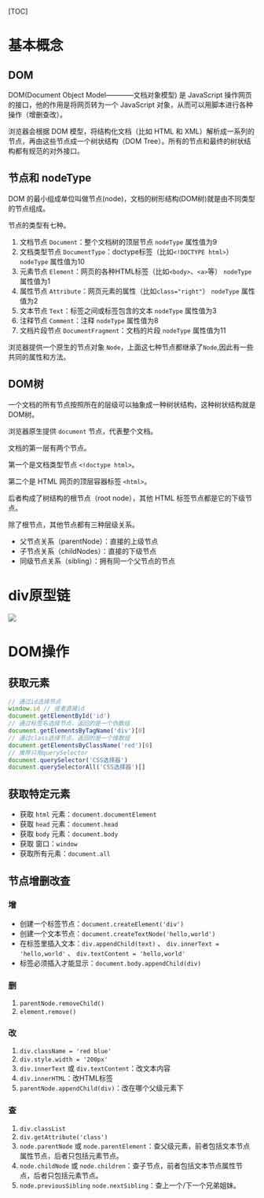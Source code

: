 [TOC]
# 基本概念
## DOM
DOM(Document Object Model————文档对象模型) 是 JavaScript 操作网页的接口，他的作用是将网页转为一个 JavaScript 对象，从而可以用脚本进行各种操作（增删查改）。

浏览器会根据 DOM 模型，将结构化文档（比如 HTML 和 XML）解析成一系列的节点，再由这些节点成一个树状结构（DOM Tree）。所有的节点和最终的树状结构都有规范的对外接口。

## 节点和 nodeType
DOM 的最小组成单位叫做节点(node)，文档的树形结构(DOM树)就是由不同类型的节点组成。

节点的类型有七种。
1. 文档节点 `Document`：整个文档树的顶层节点 `nodeType` 属性值为9
2. 文档类型节点 `DocumentType`：doctype标签（比如`<!DOCTYPE html>`） `nodeType` 属性值为10
3. 元素节点 `Element`：网页的各种HTML标签（比如`<body>`、`<a>`等） `nodeType` 属性值为1
4. 属性节点 `Attribute`：网页元素的属性（比如`class="right"`） `nodeType` 属性值为2
5. 文本节点 `Text`：标签之间或标签包含的文本 `nodeType` 属性值为3
6. 注释节点 `Comment`：注释 `nodeType` 属性值为8
7. 文档片段节点 `DocumentFragment`：文档的片段 `nodeType` 属性值为11

浏览器提供一个原生的节点对象 `Node`，上面这七种节点都继承了`Node`,因此有一些共同的属性和方法。

## DOM树
一个文档的所有节点按照所在的层级可以抽象成一种树状结构，这种树状结构就是 DOM树。

浏览器原生提供 `document` 节点，代表整个文档。

文档的第一层有两个节点。

第一个是文档类型节点 `<!doctype html>`。

第二个是 HTML 网页的顶层容器标签 `<html>`。

后者构成了树结构的根节点（root node），其他 HTML 标签节点都是它的下级节点。

除了根节点，其他节点都有三种层级关系。
* 父节点关系（parentNode）：直接的上级节点
* 子节点关系（childNodes）：直接的下级节点
* 同级节点关系（sibling）：拥有同一个父节点的节点
# div原型链
![](https://cdn.jsdelivr.net/gh/Z-Marchess/ImgHosting/blog-img202203300048994.png)

# DOM操作
## 获取元素 
```JavaScript
// 通过id选择节点
window.id // 或者直接id
document.getElementById('id')
// 通过标签名选择节点，返回的是一个伪数组
document.getElementsByTagName('div')[0]
// 通过class选择节点，返回的是一个维数组
document.getElementsByClassName('red')[0]
// 推荐只用querySelector
document.querySelector('CSS选择器')
document.querySelectorAll('CSS选择器')[]
```

## 获取特定元素
* 获取 `html` 元素：`document.documentElement`
* 获取 `head` 元素：`document.head`
* 获取 `body` 元素：`document.body`
* 获取 窗口：`window`
* 获取所有元素：`document.all`

## 节点增删改查

### 增
* 创建一个标签节点：`document.createElement('div')`
* 创建一个文本节点：`document.createTextNode('hello,world')`
* 在标签里插入文本：`div.appendChild(text)` 、 `div.innerText = 'hello,world'` 、 `div.textContent = 'hello,world'`
* 标签必须插入才能显示：`document.body.appendChild(div)`

### 删
1. `parentNode.removeChild()`
2. `element.remove()`

### 改
1. `div.className = 'red blue'`
2. `div.style.width = '200px'`
3. `div.innerText` 或 `div.textContent`：改文本内容
4. `div.innerHTML`：改HTML标签
5. `parentNode.appendChild(div)`：改在哪个父级元素下

### 查
1. `div.classList`
2. `div.getAttribute('class')`
3. `node.parentNode` 或 `node.parentElement`：查父级元素，前者包括文本节点属性节点，后者只包括元素节点。
4. `node.childNode` 或 `node.children`：查子节点，前者包括文本节点属性节点，后者只包括元素节点。
5. `node.previousSibling` `node.nextSibling`：查上一个/下一个兄弟姐妹。